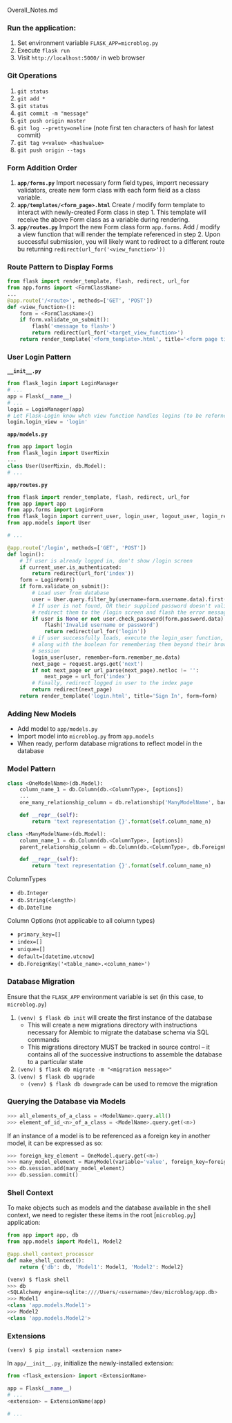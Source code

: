 Overall_Notes.md

### Run the application:

1. Set environment variable `FLASK_APP=microblog.py`
2. Execute `flask run`
3. Visit `http://localhost:5000/` in web browser

### Git Operations

1. `git status`
2. `git add *`
3. `git status`
4. `git commit -m "message"`
5. `git push origin master`
6. `git log --pretty=oneline` (note first ten characters of hash for latest commit)
7. `git tag v<value> <hashvalue>`
8. `git push origin --tags`

### Form Addition Order

1. **`app/forms.py`** Import necessary form field types, imporrt necessary validators, create new form class with each form field as a class variable. 
2. **`app/templates/<form_page>.html`** Create / modify form template to interact with newly-created Form class in step 1. This template will receive the above Form class as a variable during rendering.
3. **`app/routes.py`** Import the new Form class form `app.forms`. Add / modify a view function that will render the template referenced in step 2. Upon successful submission, you will likely want to redirect to a different route bu returning `redirect(url_for('<view_function>'))`

### Route Pattern to Display Forms

```python
from flask import render_template, flash, redirect, url_for
from app.forms import <FormClassName>
...
@app.route('/<route>', methods=['GET', 'POST'])
def <view_function>():
    form = <FormClassName>()
    if form.validate_on_submit():
        flash('<message to flash>')
        return redirect(url_for('<target_view_function>')
    return render_template('<form_template>.html', title='<form page title>', form=form)
```

### User Login Pattern

**`__init__.py`**
```python
from flask_login import LoginManager
# ...
app = Flask(__name__)
# ...
login = LoginManager(app)
# Let Flask-Login know whch view function handles logins (to be refernced by @login_required decorator)
login.login_view = 'login'
```

**`app/models.py`**
```python
from app import login
from flask_login import UserMixin
...
class User(UserMixin, db.Model):
# ...
```

**`app/routes.py`**
```python
from flask import render_template, flash, redirect, url_for
from app import app
from app.forms import LoginForm
from flask_login import current_user, login_user, logout_user, login_required
from app.models import User

# ...

@app.route('/login', methods=['GET', 'POST'])
def login():
    # If user is already logged in, don't show /login screen
    if current_user.is_authenticated:
        return redirect(url_for('index'))
    form = LoginForm()
    if form.validate_on_submit():
        # Load user from database
        user = User.query.filter_by(username=form.username.data).first()
        # If user is not found, OR their supplied password doesn't validate,
        # redirect them to the /login screen and flash the error message
        if user is None or not user.check_password(form.password.data):
            flash('Invalid username or password')
            return redirect(url_for('login'))
        # if user successfully loads, execute the login_user function,
        # along with the boolean for remembering them beyond their browser
        # session
        login_user(user, remember=form.remember_me.data)
        next_page = request.args.get('next')
        if not next_page or url_parse(next_page).netloc != '':
            next_page = url_for('index')
        # Finally, redirect logged in user to the index page
        return redirect(next_page)
    return render_template('login.html', title='Sign In', form=form)
```

### Adding New Models

* Add model to `app/models.py`
* Import model into `microblog.py` from `app.models`
* When ready, perform database migrations to reflect model in the database

### Model Pattern

```python
class <OneModelName>(db.Model):
    column_name_1 = db.Column(db.<ColumnType>, [options])
    ...
    one_many_relationship_column = db.relationship('ManyModelName', backref='<reference name as variable from other model>')

    def __repr__(self):
        return 'text representation {}'.format(self.column_name_n)

class <ManyModelName>(db.Model):
    column_name_1 = db.Column(db.<ColumnType>, [options])
    parent_relationship_column = db.Column(db.<ColumnType>, db.ForeignKey('onemodelname.column_name_1'))

    def __repr__(self):
        return 'text representation {}'.format(self.column_name_n)
```

ColumnTypes

* `db.Integer`
* `db.String(<length>)`
* `db.DateTime`

Column Options (not applicable to all column types)

* `primary_key=[]`
* `index=[]`
* `unique=[]`
* `default=[datetime.utcnow]`
* `db.ForeignKey('<table_name>.<column_name>')`


### Database Migration

Ensure that the `FLASK_APP` environment variable is set (in this case, to `microblog.py`)

1. `(venv) $ flask db init` will create the first instance of the database
    - This will create a new migrations directory with instructions necessary for Alembic to migrate the database schema via SQL commands
    - This migrations directory MUST be tracked in source control – it contains all of the successive instructions to assemble the database to a particular state
2. `(venv) $ flask db migrate -m "<migration message>"`
3. `(venv) $ flask db upgrade`
    - `(venv) $ flask db downgrade` can be used to remove the migration


### Querying the Database via Models

```python
>>> all_elements_of_a_class = <ModelName>.query.all()
>>> element_of_id_<n>_of_a_class = <ModelName>.query.get(<n>)
```

If an instance of a model is to be referenced as a foreign key in another model, it can be expressed as so:

```python
>>> foreign_key_element = OneModel.query.get(<n>)
>>> many_model_element = ManyModel(variable='value', foreign_key=foreign_key_element)
>>> db.session.add(many_model_element)
>>> db.session.commit()
```

### Shell Context

To make objects such as models and the database available in the shell context, we need to register these items in the root [`microblog.py`] application:

```python
from app import app, db
from app.models import Model1, Model2

@app.shell_context_processor
def make_shell_context():
    return {'db': db, 'Model1': Model1, 'Model2': Model2}
```

```python
(venv) $ flask shell
>>> db
<SQLAlchemy engine=sqlite:////Users/<username>/dev/microblog/app.db>
>>> Model1
<class 'app.models.Model1'>
>>> Model2
<class 'app.models.Model2'>
```

### Extensions

`(venv) $ pip install <extension name>`

In `app/__init__.py`, initialize the newly-installed extension:

```python
from <flask_extension> import <ExtensionName>

app = Flask(__name__)
# ...
<extension> = ExtensionName(app)

# ...